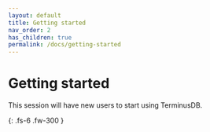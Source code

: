 ```yaml
---
layout: default
title: Getting started
nav_order: 2
has_children: true
permalink: /docs/getting-started
---
```


# Getting started

This session will have new users to start using TerminusDB.


{: .fs-6 .fw-300 }
